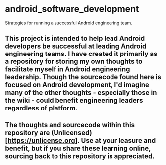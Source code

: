 # android_software_development
Strategies for running a successful Android engineering team.

## This project is intended to help lead Android developers be successful at leading Android engineering teams. I have created it primarily as a repository for storing my own thoughts to facilitate myself in Android engineering leadership. Though the sourcecode found here is focused on Android development, I'd imagine many of the other thoughts - especially those in the wiki - could benefit engineering leaders regardless of platform.

## The thoughts and sourcecode within this repository are (Unlicensed)[https://unlicense.org]. Use at your leasure and benefit, but if you share these learning online, sourcing back to this repository is appreciated.
